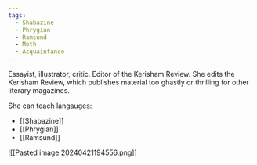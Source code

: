```yaml
---
tags:
  - Shabazine
  - Phrygian
  - Ramsund
  - Moth
  - Acquaintance
---
```


Essayist, illustrator, critic. Editor of the Kerisham Review. She edits the Kerisham Review, which publishes material too ghastly or thrilling for other literary magazines.

She can teach langauges:
- [[Shabazine]]
- [[Phrygian]]
- [[Ramsund]]

![[Pasted image 20240421194556.png]]